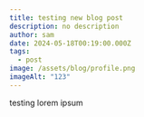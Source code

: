 ```yaml
---
title: testing new blog post
description: no description
author: sam
date: 2024-05-18T00:19:00.000Z
tags:
  - post
image: /assets/blog/profile.png
imageAlt: "123"
---
```

testing lorem ipsum
